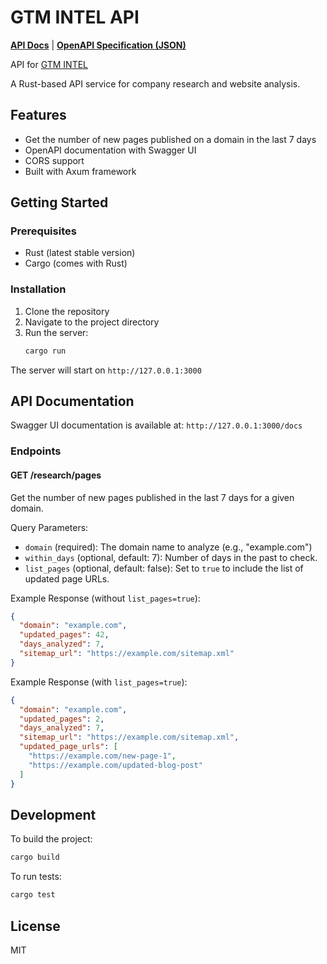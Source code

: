 # GTM INTEL API

[**API Docs**](https://api.gtmintel.com/docs/) | [**OpenAPI Specification (JSON)**](https://api.gtmintel.com/api-doc/openapi.json)

API for [GTM INTEL](https://gtmintel.com)

A Rust-based API service for company research and website analysis.

## Features

- Get the number of new pages published on a domain in the last 7 days
- OpenAPI documentation with Swagger UI
- CORS support
- Built with Axum framework

## Getting Started

### Prerequisites

- Rust (latest stable version)
- Cargo (comes with Rust)

### Installation

1. Clone the repository
2. Navigate to the project directory
3. Run the server:
   ```bash
   cargo run
   ```

The server will start on `http://127.0.0.1:3000`

## API Documentation

Swagger UI documentation is available at: `http://127.0.0.1:3000/docs`

### Endpoints

#### GET /research/pages

Get the number of new pages published in the last 7 days for a given domain.

Query Parameters:
- `domain` (required): The domain name to analyze (e.g., "example.com")
- `within_days` (optional, default: 7): Number of days in the past to check.
- `list_pages` (optional, default: false): Set to `true` to include the list of updated page URLs.

Example Response (without `list_pages=true`):
```json
{
  "domain": "example.com",
  "updated_pages": 42,
  "days_analyzed": 7,
  "sitemap_url": "https://example.com/sitemap.xml"
}
```

Example Response (with `list_pages=true`):
```json
{
  "domain": "example.com",
  "updated_pages": 2,
  "days_analyzed": 7,
  "sitemap_url": "https://example.com/sitemap.xml",
  "updated_page_urls": [
    "https://example.com/new-page-1",
    "https://example.com/updated-blog-post"
  ]
}
```

## Development

To build the project:
```bash
cargo build
```

To run tests:
```bash
cargo test
```

## License

MIT 